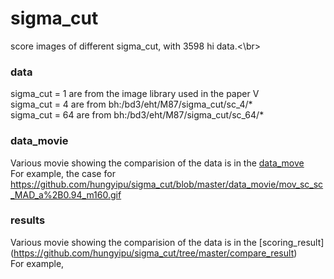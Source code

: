 # sigma_cut
score images of different sigma_cut, with 3598 hi data.<\br>

### data
sigma_cut = 1 are from the image library used in the paper V </br>
sigma_cut = 4 are from bh:/bd3/eht/M87/sigma_cut/sc_4/* </br>
sigma_cut = 64 are from bh:/bd3/eht/M87/sigma_cut/sc_64/* </br>

### data_movie
Various movie showing the comparision of the data is in the [data_move](https://github.com/hungyipu/sigma_cut/tree/master/data_movie)</br>
For example, the case for 
https://github.com/hungyipu/sigma_cut/blob/master/data_movie/mov_sc_sc_MAD_a%2B0.94_m160.gif

### results
Various movie showing the comparision of the data is in the [scoring_result] (https://github.com/hungyipu/sigma_cut/tree/master/compare_result) </br>
For example,
